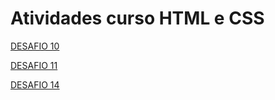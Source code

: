 # Atividades curso HTML e CSS
<a href="https://samucspop.github.io/Atividades-curso-HTML-e-CSS/desafios/modulo%202/desafios%20010/desafio%20010.html" target='_blank'> DESAFIO 10</a>


 <a href="https://samucspop.github.io/Atividades-curso-HTML-e-CSS/desafios/modulo%202/desafio%20011/cordel.html" target='_blank'> DESAFIO 11 </a>


 <a href="https://samucspop.github.io/Atividades-curso-HTML-e-CSS/desafios/modulo%204/desafio%2014/Desafio014.html" target='_blank'> DESAFIO 14 </a>
